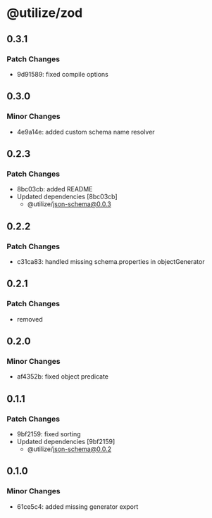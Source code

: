 # @utilize/zod

## 0.3.1

### Patch Changes

- 9d91589: fixed compile options

## 0.3.0

### Minor Changes

- 4e9a14e: added custom schema name resolver

## 0.2.3

### Patch Changes

- 8bc03cb: added README
- Updated dependencies [8bc03cb]
  - @utilize/json-schema@0.0.3

## 0.2.2

### Patch Changes

- c31ca83: handled missing schema.properties in objectGenerator

## 0.2.1

### Patch Changes

- removed

## 0.2.0

### Minor Changes

- af4352b: fixed object predicate

## 0.1.1

### Patch Changes

- 9bf2159: fixed sorting
- Updated dependencies [9bf2159]
  - @utilize/json-schema@0.0.2

## 0.1.0

### Minor Changes

- 61ce5c4: added missing generator export
